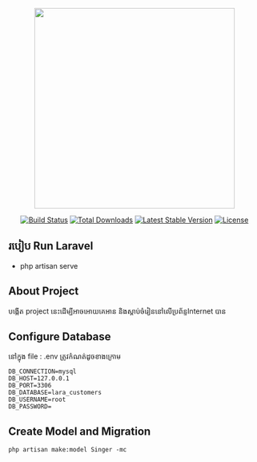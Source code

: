 <p align="center">
<a href="https://laravel.com" target="_blank">
<img src="https://raw.githubusercontent.com/laravel/art/master/logo-lockup/5%20SVG/2%20CMYK/1%20Full%20Color/laravel-logolockup-cmyk-red.svg" width="400">
</a></p>

<p align="center">
<a href="https://travis-ci.org/laravel/framework"><img src="https://travis-ci.org/laravel/framework.svg" alt="Build Status"></a>
<a href="https://packagist.org/packages/laravel/framework"><img src="https://img.shields.io/packagist/dt/laravel/framework" alt="Total Downloads"></a>
<a href="https://packagist.org/packages/laravel/framework"><img src="https://img.shields.io/packagist/v/laravel/framework" alt="Latest Stable Version"></a>
<a href="https://packagist.org/packages/laravel/framework"><img src="https://img.shields.io/packagist/l/laravel/framework" alt="License"></a>
</p>

## របៀប Run Laravel 
 - php artisan serve

## About Project

បង្កើត project នេះដើម្បីអាចអោយគេអាន និងស្តាប់ចំរៀននៅលើប្រព័ន្ទInternet បាន

## Configure Database
នៅក្នុង​ file : .env ត្រូវកំណត់ដូចខាងក្រោម

    DB_CONNECTION=mysql
    DB_HOST=127.0.0.1
    DB_PORT=3306
    DB_DATABASE=lara_customers
    DB_USERNAME=root
    DB_PASSWORD=


## Create Model and Migration

    php artisan make:model Singer -mc
    

